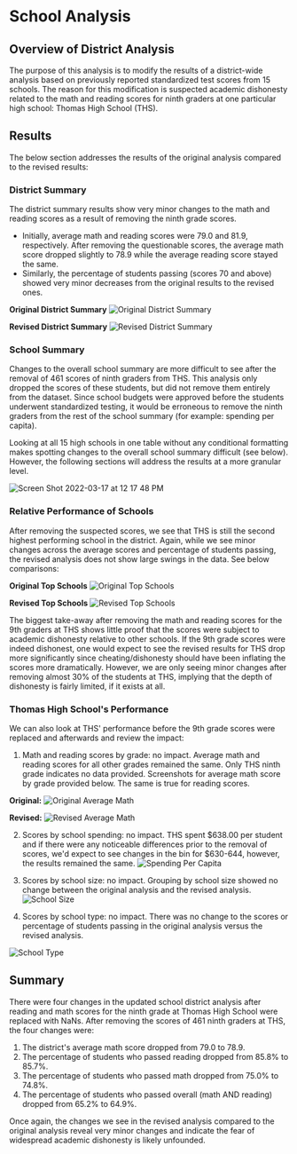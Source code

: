 # School Analysis

## Overview of District Analysis
The purpose of this analysis is to modify the results of a district-wide analysis based on previously reported standardized test scores from 15 schools. The reason for this modification is suspected academic dishonesty related to the math and reading scores for ninth graders at one particular high school: Thomas High School (THS).

## Results
The below section addresses the results of the original analysis compared to the revised results:

### District Summary
The district summary results show very minor changes to the math and reading scores as a result of removing the ninth grade scores.
- Initially, average math and reading scores were 79.0 and 81.9, respectively. After removing the questionable scores, the average math score dropped slightly to 78.9 while the average reading score stayed the same. 
- Similarly, the percentage of students passing (scores 70 and above) showed very minor decreases from the original results to the revised ones.

**Original District Summary**
![Original District Summary](https://user-images.githubusercontent.com/99286327/158854980-9ced9e6d-16d4-4bc1-a253-e36d02f87099.png)

**Revised District Summary**
![Revised District Summary](https://user-images.githubusercontent.com/99286327/158854987-1b2f9a18-3fdf-4302-8a6d-fd27943f9957.png)

### School Summary
Changes to the overall school summary are more difficult to see after the removal of 461 scores of ninth graders from THS. This analysis only dropped the scores of these students, but did not remove them entirely from the dataset. Since school budgets were approved before the students underwent standardized testing, it would be erroneous to remove the ninth graders from the rest of the school summary (for example: spending per capita). 

Looking at all 15 high schools in one table without any conditional formatting makes spotting changes to the overall school summary difficult (see below). However, the following sections will address the results at a more granular level.

![Screen Shot 2022-03-17 at 12 17 48 PM](https://user-images.githubusercontent.com/99286327/158857517-c9df8487-9b36-4474-a92b-6cc85ff7207b.png)

### Relative Performance of Schools
After removing the suspected scores, we see that THS is still the second highest performing school in the district. Again, while we see minor changes across the average scores and percentage of students passing, the revised analysis does not show large swings in the data. See below comparisons:

**Original Top Schools**
![Original Top Schools](https://user-images.githubusercontent.com/99286327/158854981-34f42a13-677c-416e-a390-ff7db8d31f2f.png)


**Revised Top Schools**
![Revised Top Schools](https://user-images.githubusercontent.com/99286327/158854990-b1c8a6fe-53cf-4763-89d7-79a1defc7eb2.png)

The biggest take-away after removing the math and reading scores for the 9th graders at THS shows little proof that the scores were subject to academic dishonesty relative to other schools. If the 9th grade scores were indeed dishonest, one would expect to see the revised results for THS drop more significantly since cheating/dishonesty should have been inflating the scores more dramatically. However, we are only seeing minor changes after removing almost 30% of the students at THS, implying that the depth of dishonesty is fairly limited, if it exists at all.


### Thomas High School's Performance
We can also look at THS' performance before the 9th grade scores were replaced and afterwards and review the impact:

1. Math and reading scores by grade: no impact. Average math and reading scores for all other grades remained the same. Only THS ninth grade indicates no data provided. Screenshots for average math score by grade provided below. The same is true for reading scores.

**Original:**
![Original Average Math](https://user-images.githubusercontent.com/99286327/158854975-82fbbd87-aeb3-41bc-9c37-860deb190175.png)
  
**Revised:**
![Revised Average Math](https://user-images.githubusercontent.com/99286327/158854983-3fa9aaf4-c1d4-45c7-b710-5c36b3c9006d.png)
  
2. Scores by school spending: no impact. THS spent $638.00 per student and if there were any noticeable differences prior to the removal of scores, we'd expect to see changes in the bin for $630-644, however, the results remained the same.
![Spending Per Capita](https://user-images.githubusercontent.com/99286327/158854997-dcfcbd62-f280-4c4a-b17b-8985d76cc312.png)

3. Scores by school size: no impact. Grouping by school size showed no change between the original analysis and the revised analysis.
![School Size](https://user-images.githubusercontent.com/99286327/158859460-244330b8-7aaa-485c-a089-e782d9b44780.png)
  
4. Scores by school type: no impact. There was no change to the scores or percentage of students passing in the original analysis versus the revised analysis.


![School Type](https://user-images.githubusercontent.com/99286327/158854993-4911d908-9f5e-419c-ba47-1f936d482513.png)

## Summary
There were four changes in the updated school district analysis after reading and math scores for the ninth grade at Thomas High School were replaced with NaNs. After removing the scores of 461 ninth graders at THS, the four changes were:
1. The district's average math score dropped from 79.0 to 78.9.
2. The percentage of students who passed reading dropped from 85.8% to 85.7%.
3. The percentage of students who passed math dropped from 75.0% to 74.8%.
4. The percentage of students who passed overall (math AND reading) dropped from 65.2% to 64.9%.

Once again, the changes we see in the revised analysis compared to the original analysis reveal very minor changes and indicate the fear of widespread academic dishonesty is likely unfounded.


